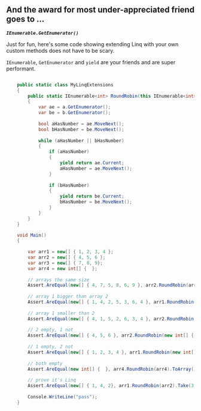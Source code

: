 ## And the award for most under-appreciated friend goes to ...

***`IEnumerable.GetEnumerator()`***

Just for fun, here's some code showing extending Linq with your own custom methods does not have to be scary.

`IEnumerable`, `GetEnumerator` and `yield` are your friends and are super performant. 

```csharp

	public static class MyLinqExtensions
	{
		public static IEnumerable<int> RoundRobin(this IEnumerable<int> a, IEnumerable<int> b)
		{
			var ae = a.GetEnumerator();
			var be = b.GetEnumerator();
	
			bool aHasNumber = ae.MoveNext();
			bool bHasNumber = be.MoveNext();
	
			while (aHasNumber || bHasNumber)
			{
				if (aHasNumber)
				{
					yield return ae.Current;
					aHasNumber = ae.MoveNext();
				}
	
				if (bHasNumber)
				{
					yield return be.Current;
					bHasNumber = be.MoveNext();
				}
			}
		}
	}

	void Main()
	{
	
		var arr1 = new[] { 1, 2, 3, 4 };
		var arr2 = new[] { 4, 5, 6 };
		var arr3 = new[] { 7, 8, 9};
		var arr4 = new int[] {  };
		
		// arrays the same size
		Assert.AreEqual(new[] { 4, 7, 5, 8, 6, 9 }, arr2.RoundRobin(arr3).ToArray());
		
		// array 1 bigger than array 2
		Assert.AreEqual(new[] { 1, 4, 2, 5, 3, 6, 4 }, arr1.RoundRobin(arr2).ToArray());
	
		// array 1 smaller than 2
		Assert.AreEqual(new[] { 4, 1, 5, 2, 6, 3, 4 }, arr2.RoundRobin(arr1).ToArray());
	
		// 2 empty, 1 not
		Assert.AreEqual(new[] { 4, 5, 6 }, arr2.RoundRobin(new int[] { }).ToArray());
		
		// 1 empty, 2 not
		Assert.AreEqual(new[] { 1, 2, 3, 4 }, arr1.RoundRobin(new int[] { }).ToArray());
	
		// both empty
		Assert.AreEqual(new int[] {  }, arr4.RoundRobin(arr4).ToArray());
	
		// prove it's Linq
		Assert.AreEqual(new[] { 1, 4, 2}, arr1.RoundRobin(arr2).Take(3).ToArray());
		
		Console.WriteLine("pass");
	}
	


```